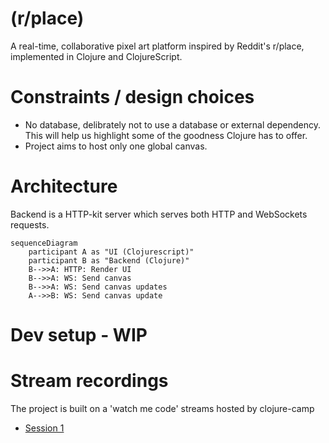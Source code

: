 # (r/place)

A real-time, collaborative pixel art platform inspired by Reddit's r/place, implemented in Clojure and ClojureScript.

# Constraints / design choices 
- No database, delibrately not to use a database or external dependency. This will help us highlight some of the goodness Clojure has to offer. 
- Project aims to host only one global canvas.

# Architecture

Backend is a HTTP-kit server which serves both HTTP and WebSockets requests.

```mermaid
sequenceDiagram
    participant A as "UI (Clojurescript)"
    participant B as "Backend (Clojure)"
    B-->>A: HTTP: Render UI
    B-->>A: WS: Send canvas
    B-->>A: WS: Send canvas updates
    A-->>B: WS: Send canvas update
```

# Dev setup - WIP


# Stream recordings
The project is built on a 'watch me code' streams hosted by clojure-camp

- [Session 1](https://www.youtube.com/watch?v=1NkrY9FWsKc)
